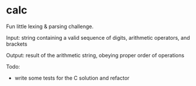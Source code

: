 # calc
Fun little lexing & parsing challenge. 

Input: string containing a valid sequence of digits, arithmetic operators, and brackets

Output: result of the arithmetic string, obeying proper order of operations

Todo: 
- write some tests for the C solution and refactor
